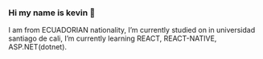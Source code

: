 ### Hi my name is kevin 👋
I am from ECUADORIAN nationality, I’m currently studied on in universidad santiago de cali, 
I’m currently learning REACT, REACT-NATIVE, ASP.NET(dotnet).  


[img1]: /ruta/a/la/imagen.jpg "Título alternativo"
<!--
**kevins29/kevins29** is a ✨ _special_ ✨ repository because its `README.md` (this file) appears on your GitHub profile.

Here are some ideas to get you started:

- 🔭 I’m currently working on ...
- 🌱 I’m currently learning ...
- 👯 I’m looking to collaborate on ...
- 🤔 I’m looking for help with ...
- 💬 Ask me about ...
- 📫 How to reach me: ...
- 😄 Pronouns: ...
- ⚡ Fun fact: ...
-->
